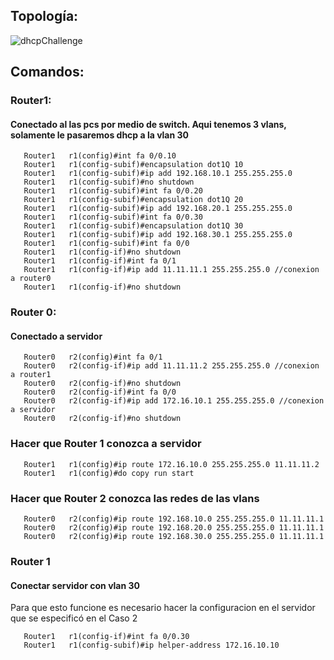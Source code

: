 ## Topología:  
![dhcpChallenge](https://github.com/JZane21/comandos-packet-tracer/assets/101936218/2c49f9db-dece-460d-8bbb-2c0525c29f72)  

## Comandos:  

### Router1:
#### Conectado al las pcs por medio de switch. Aqui tenemos 3 vlans, solamente le pasaremos dhcp a la vlan 30
```
   Router1   r1(config)#int fa 0/0.10
   Router1   r1(config-subif)#encapsulation dot1Q 10
   Router1   r1(config-subif)#ip add 192.168.10.1 255.255.255.0
   Router1   r1(config-subif)#no shutdown
   Router1   r1(config-subif)#int fa 0/0.20
   Router1   r1(config-subif)#encapsulation dot1Q 20
   Router1   r1(config-subif)#ip add 192.168.20.1 255.255.255.0
   Router1   r1(config-subif)#int fa 0/0.30
   Router1   r1(config-subif)#encapsulation dot1Q 30
   Router1   r1(config-subif)#ip add 192.168.30.1 255.255.255.0
   Router1   r1(config-subif)#int fa 0/0
   Router1   r1(config-if)#no shutdown
   Router1   r1(config-if)#int fa 0/1
   Router1   r1(config-if)#ip add 11.11.11.1 255.255.255.0 //conexion a router0
   Router1   r1(config-if)#no shutdown
```
### Router 0:
#### Conectado a servidor
```
   Router0   r2(config)#int fa 0/1
   Router0   r2(config-if)#ip add 11.11.11.2 255.255.255.0 //conexion a router1
   Router0   r2(config-if)#no shutdown
   Router0   r2(config-if)#int fa 0/0
   Router0   r2(config-if)#ip add 172.16.10.1 255.255.255.0 //conexion a servidor
   Router0   r2(config-if)#no shutdown
```
### Hacer que Router 1 conozca a servidor
```
   Router1   r1(config)#ip route 172.16.10.0 255.255.255.0 11.11.11.2
   Router1   r1(config)#do copy run start
```
### Hacer que Router 2 conozca las redes de las vlans
```
   Router0   r2(config)#ip route 192.168.10.0 255.255.255.0 11.11.11.1
   Router0   r2(config)#ip route 192.168.20.0 255.255.255.0 11.11.11.1
   Router0   r2(config)#ip route 192.168.30.0 255.255.255.0 11.11.11.1
```
### Router 1
#### Conectar servidor con vlan 30
Para que esto funcione es necesario hacer la configuracion en el servidor que se especificó en el Caso 2
```
   Router1   r1(config-if)#int fa 0/0.30
   Router1   r1(config-subif)#ip helper-address 172.16.10.10
```
